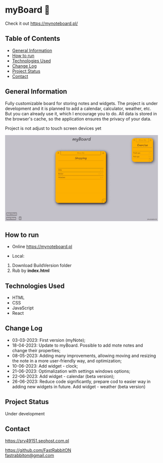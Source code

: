 # myBoard 📔
Check it out https://mynoteboard.pl/

## Table of Contents

* [General Information](#general-information)
* [How to run](#how-to-run)
* [Technologies Used](#technologies-used)
* [Change Log](#change-log)
* [Project Status](#project-status)
* [Contact](#contact)

## General Information
 Fully customizable board for storing notes and widgets. The project is under development and it is planned to add a calendar, calculator, weather, etc. But you can already use it, which I encourage you to do. All data is stored in the browser's cache, so the application ensures the privacy of your data.

Project is not adjust to touch screen devices yet

![Alt text](https://github.com/FastRabbitON/FastRabbitON/blob/main/GifBoard.gif)

## How to run
- Online https://mynoteboard.pl
   
- Local:
1. Download BuildVersion folder
2. Rub by **index.html**


## Technologies Used
- HTML
- CSS
- JavaScript
- React


## Change Log
- 03-03-2023: First version (myNote);
- 18-04-2023: Update to myBoard. Possible to add mote notes and change their properties;
- 08-05-2023: Adding many improvements, allowing moving and resizing the note in a more user-friendly way, and optimization;
- 10-06-2023: Add widget - clock;
- 21-06-2023: Optimalization with settings windows options;
- 22-06-2023: Add widget - calendar (beta version);
- 26-06-2023: Reduce code significantly, prepare cod to easier way in adding new widgets in future.
  Add widget - weather (beta version)

## Project Status
Under development

## Contact
https://srv49151.seohost.com.pl

https://github.com/FastRabbitON \
fastrabbiton@gmail.com


